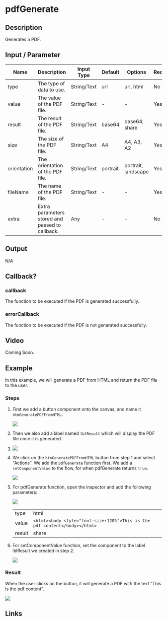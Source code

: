 # pdfGenerate

## Description

Generates a PDF.

## Input / Parameter

| Name | Description | Input Type | Default | Options | Required |
| ------ | ------ | ------ | ------ | ------ | ------ |
| type | The type of data to use. | String/Text | url | url, html | No |
| value | The value of the PDF file. | String/Text | - | - | Yes |
| result | The result of the PDF file. | String/Text | base64 | base64, share | Yes |
| size | The size of the PDF file. | String/Text | A4 | A4, A3, A2 | Yes |
| orientation | The orientation of the PDF file. | String/Text | portrait | portrait, landscape | Yes |
| fileName | The name of the PDF file. | String/Text | - | - | Yes |
| extra | Extra parameters stored and passed to callback. | Any | - | - | No |

## Output

N/A

## Callback?

### callback

The function to be executed if the PDF is generated successfully.

### errorCallback

The function to be executed if the PDF is not generated successfully.

## Video

Coming Soon.

<!-- Format: [![Video]({image-path})]({url-link}) -->

## Example

In this example, we will generate a PDF from HTML and return the PDF file to the user. 

### Steps

1. First we add a button component onto the canvas, and name it `btnGeneratePDFFromHTML`.

    ![](./pdfGenerate-step-1.png)

2. Then we also add a label named `lblResult` which will display the PDF file once it is generated. 
3. 
    ![](./pdfGenerate-step-2.png)

4. We click on the `btnGeneratePDFFromHTML` button from step 1 and select "Actions". We add the `pdfGenerate` function first. We add a  `setComponentValue` to the flow, for when pdfGenerate returns `true`. 

    ![](./pdfGenerate-step-3.png)

5. For pdfGenerate function, open the inspector and add the following parameters: 

    ![](./pdfGenerate-step-4.png)

    | | |
    | ---- | ---- | 
    | type | html | 
    | value | ```<html><body style="font-size:120%">This is the pdf content</body></html> ```| 
    | result | share | 

6. For setComponentValue function, set the component to the label lblResult we created in step 2. 

    ![](./pdfGenerate-step-5.png)


### Result

When the user clicks on the button, it will generate a PDF with the text "This is the pdf content".

![](./pdfGenerate-result-1.jpg)


<!-- Explain the output.

Format: ![]({image-path}) -->

## Links